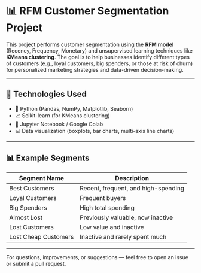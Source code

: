 # 📊 RFM Customer Segmentation Project

This project performs customer segmentation using the **RFM model** (Recency, Frequency, Monetary) and unsupervised learning techniques like **KMeans clustering**. The goal is to help businesses identify different types of customers (e.g., loyal customers, big spenders, or those at risk of churn) for personalized marketing strategies and data-driven decision-making.

---

## 🔧 Technologies Used

- 🐍 Python (Pandas, NumPy, Matplotlib, Seaborn)
- 📈 Scikit-learn (for KMeans clustering)
- 📓 Jupyter Notebook / Google Colab
- 📊 Data visualization (boxplots, bar charts, multi-axis line charts)

---

## 📊 Example Segments

| Segment Name           | Description                                   |
|------------------------|-----------------------------------------------|
| Best Customers         | Recent, frequent, and high-spending           |
| Loyal Customers        | Frequent buyers                               |
| Big Spenders           | High total spending                           |
| Almost Lost            | Previously valuable, now inactive             |
| Lost Customers         | Low value and inactive                        |
| Lost Cheap Customers   | Inactive and rarely spent much                |

---
For questions, improvements, or suggestions — feel free to open an issue or submit a pull request.

